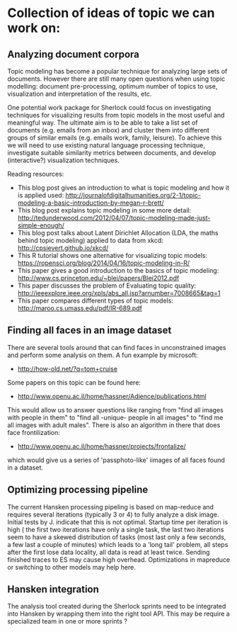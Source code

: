 Collection of ideas of topic we can work on:
============================================

Analyzing document corpora
--------------------------

Topic modeling has become a popular technique for analyzing large sets of documents. However there are still many open questions when using topic modelling: document pre-processing, optimum number of topics to use, visualization 
and interpretation of the results, etc.

One potential work package for Sherlock could focus on investigating techniques for visualizing results from topic models in the most useful and meaningful way. The ultimate aim is to be able to take a list set of documents (e.g. 
emails from an inbox) and cluster them into different groups of similar emails (e.g. emails work, family, leisure). To achieve this we will need to use existing natural language processing technique, investigate suitable 
similarity metrics between documents, and develop (interactive?) visualization techniques.

Reading resources:

* This blog post gives an introduction to what is topic modeling and how it is applied used: http://journalofdigitalhumanities.org/2-1/topic-modeling-a-basic-introduction-by-megan-r-brett/
* This blog post explains topic modeling in some more detail: http://tedunderwood.com/2012/04/07/topic-modeling-made-just-simple-enough/
* This blog post talks about Latent Dirichlet Allocation (LDA, the maths behind topic modeling) applied to data from xkcd: http://cpsievert.github.io/xkcd/ 
* This R tutorial shows one alternative for visualizing topic models: https://ropensci.org/blog/2014/04/16/topic-modeling-in-R/
* This paper gives a good introduction to the basics of topic modeling: http://www.cs.princeton.edu/~blei/papers/Blei2012.pdf
* This paper discusses the problem of Evaluating topic quality: http://ieeexplore.ieee.org/xpls/abs_all.jsp?arnumber=7008665&tag=1 
* This paper compares different types of topic models: http://maroo.cs.umass.edu/pdf/IR-689.pdf


Finding all faces in an image dataset
-------------------------------------

There are several tools around that can find faces in unconstrained images and perform some analysis on them. A fun example by microsoft:

* http://how-old.net/?q=tom+cruise

Some papers on this topic can be found here:

* http://www.openu.ac.il/home/hassner/Adience/publications.html

This would allow us to answer questions like ranging from "find all images with people in them" to "find all -unique- people in all images" to "find me all images with adult males". There is also an algorithm in there that does 
face frontilization:

* http://www.openu.ac.il/home/hassner/projects/frontalize/

which would give us a series of 'passphoto-like' iimages of all faces found in a dataset. 


Optimizing processing pipeline
-------------------------------

The current Hansken processing pipeling is based on map-reduce and requires several iterations (typically 3 or 4) to fully analyze a disk image. Initial tests by J. indicate that this is not optimal. Startup time per iteration is 
high ( the first two iterations have only a single task, the last two iterations seem to have a skewed distribution of tasks (most last only a few seconds, a few last a couple of minutes) which leads to a 'long tail' problem, all 
steps after the first lose data locality, all data is read at least twice. Sending finished traces to ES may cause high overhead. Optimizations in mapreduce or switching to other models may help here.


Hansken integration
-------------------

The analysis tool created during the Sherlock sprints need to be integrated into Hansken by wrapping them into the right tool API. This may be require a specialized team in one or more sprints ?


